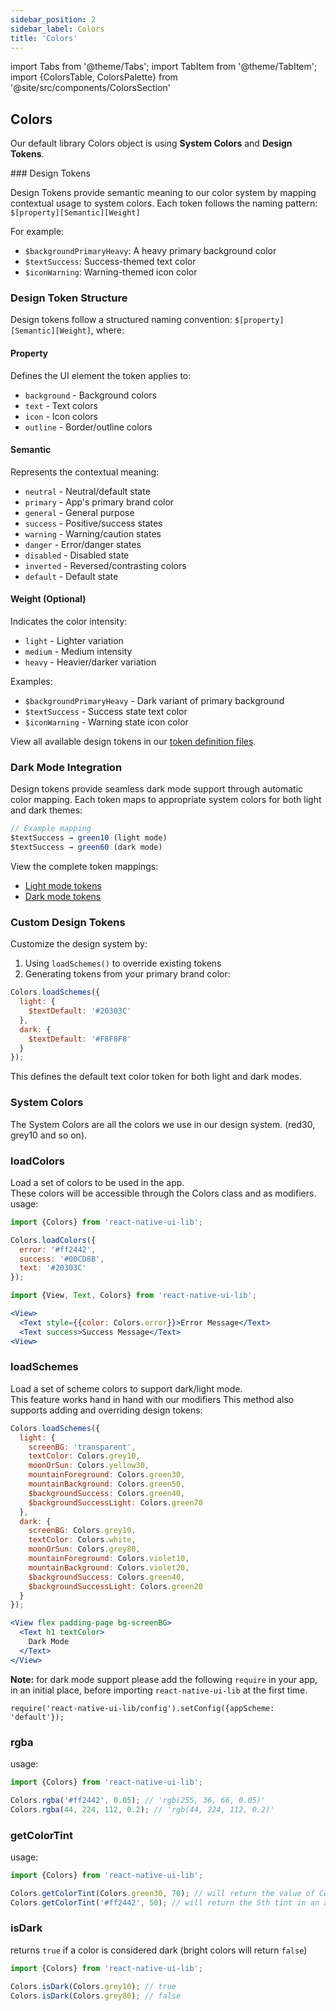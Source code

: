 ```yaml
---
sidebar_position: 2
sidebar_label: Colors
title: 'Colors'
---
```


import Tabs from '@theme/Tabs';
import TabItem from '@theme/TabItem';
import {ColorsTable, ColorsPalette} from '@site/src/components/ColorsSection'

## Colors

Our default library Colors object is using **System Colors** and **Design Tokens**.

<Tabs>
<TabItem value="design_tokens" label="Design Tokens" default>
### Design Tokens

Design Tokens provide semantic meaning to our color system by mapping contextual usage to system colors.
Each token follows the naming pattern: `$[property][Semantic][Weight]`

For example:
- `$backgroundPrimaryHeavy`: A heavy primary background color
- `$textSuccess`: Success-themed text color
- `$iconWarning`: Warning-themed icon color

### Design Token Structure

Design tokens follow a structured naming convention: `$[property][Semantic][Weight]`, where:

#### Property
Defines the UI element the token applies to:
- `background` - Background colors
- `text` - Text colors
- `icon` - Icon colors 
- `outline` - Border/outline colors

#### Semantic
Represents the contextual meaning:
- `neutral` - Neutral/default state
- `primary` - App's primary brand color
- `general` - General purpose
- `success` - Positive/success states
- `warning` - Warning/caution states
- `danger` - Error/danger states
- `disabled` - Disabled state
- `inverted` - Reversed/contrasting colors
- `default` - Default state

#### Weight (Optional)
Indicates the color intensity:
- `light` - Lighter variation
- `medium` - Medium intensity
- `heavy` - Heavier/darker variation

Examples:
- `$backgroundPrimaryHeavy` - Dark variant of primary background
- `$textSuccess` - Success state text color
- `$iconWarning` - Warning state icon color

View all available design tokens in our [token definition files](https://github.com/wix/react-native-ui-lib/blob/master/src/style/designTokens.ts).  

<ColorsTable />  


### Dark Mode Integration

Design tokens provide seamless dark mode support through automatic color mapping. Each token maps to appropriate system colors for both light and dark themes:

```javascript
// Example mapping
$textSuccess → green10 (light mode)
$textSuccess → green60 (dark mode)
```

View the complete token mappings:
- [Light mode tokens](https://github.com/wix/react-native-ui-lib/blob/master/src/style/designTokens.ts)
- [Dark mode tokens](https://github.com/wix/react-native-ui-lib/blob/master/src/style/designTokensDM.ts)

### Custom Design Tokens

Customize the design system by:

1. Using `loadSchemes()` to override existing tokens
2. Generating tokens from your primary brand color:

```javascript
Colors.loadSchemes({
  light: {
    $textDefault: '#20303C'
  },
  dark: {
    $textDefault: '#F8F8F8'
  }
});
```

This defines the default text color token for both light and dark modes.


</TabItem>
<TabItem value="system_colors" label="System Colors">

### System Colors

The System Colors are all the colors we use in our design system. (red30, grey10 and so on).

<ColorsPalette />

</TabItem>
<TabItem value="accessibility" label="Accessibility">
</TabItem>

<TabItem value="dev" label="Dev">

### loadColors

Load a set of colors to be used in the app.  
These colors will be accessible through the Colors class and as modifiers.
usage:

```javascript
import {Colors} from 'react-native-ui-lib';

Colors.loadColors({
  error: '#ff2442',
  success: '#00CD8B',
  text: '#20303C'
});
```

```jsx
import {View, Text, Colors} from 'react-native-ui-lib';

<View>
  <Text style={{color: Colors.error}}>Error Message</Text>
  <Text success>Success Message</Text>
<View>
```

### loadSchemes

Load a set of scheme colors to support dark/light mode.  
This feature works hand in hand with our modifiers
This method also supports adding and overriding design tokens:

```js
Colors.loadSchemes({
  light: {
    screenBG: 'transparent',
    textColor: Colors.grey10,
    moonOrSun: Colors.yellow30,
    mountainForeground: Colors.green30,
    mountainBackground: Colors.green50,
    $backgroundSuccess: Colors.green40,
    $backgroundSuccessLight: Colors.green70
  },
  dark: {
    screenBG: Colors.grey10,
    textColor: Colors.white,
    moonOrSun: Colors.grey80,
    mountainForeground: Colors.violet10,
    mountainBackground: Colors.violet20,
    $backgroundSuccess: Colors.green40,
    $backgroundSuccessLight: Colors.green20
  }
});
```

```jsx
<View flex padding-page bg-screenBG>
  <Text h1 textColor>
    Dark Mode
  </Text>
</View>
```

**Note:** for dark mode support please add the following `require` in your app, in an initial place, before importing `react-native-ui-lib` at the first time.

```
require('react-native-ui-lib/config').setConfig({appScheme: 'default'});
```

### rgba

usage:

```js
import {Colors} from 'react-native-ui-lib';

Colors.rgba('#ff2442', 0.05); // 'rgb(255, 36, 66, 0.05)'
Colors.rgba(44, 224, 112, 0.2); // 'rgb(44, 224, 112, 0.2)'
```

### getColorTint

usage:

```js
import {Colors} from 'react-native-ui-lib';

Colors.getColorTint(Colors.green30, 70); // will return the value of Colors.green70
Colors.getColorTint('#ff2442', 50); // will return the 5th tint in an autogenerate 8-tints palette based on '#ff2442'
```

### isDark

returns `true` if a color is considered dark (bright colors will return `false`)

```js
import {Colors} from 'react-native-ui-lib';

Colors.isDark(Colors.grey10); // true
Colors.isDark(Colors.grey80); // false
```

</TabItem>
</Tabs>
